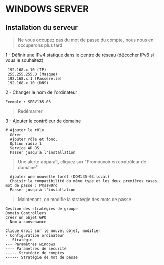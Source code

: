 # WINDOWS SERVER

## Installation du serveur

> Ne vous occupez pas du mot de passe du compte, nous nous en occuperons plus tard

1 - Définir une IPv4 statique dans le centre de réseau (décocher IPv6 si vous le souhaitez)
```
 192.168.x.10 (IP)
 255.255.255.0 (Masque)
 192.168.x.1 (Passerelle)
 192.168.x.10 (DNS)
```
2 - Changer le nom de l'ordinateur
```
Exemple : SERV135-03
```

> Redémarrer

3 - Ajouter le contrôleur de domaine
```
# Ajouter le rôle
  Gérer
  Ajouter rôle et fonc.
  Option radio 1
  Service AD DS
  Passer jusqu'à l'installation
```
> Une alerte apparaît, cliquez sur "Promouvoir en contrôleur de domaine"
```
  Ajouter une nouvelle forêt (DOM135-03.local)
  Choisir la compatibilité du même type et les deux premières cases, mot de passe : P@ssw0rd
  Passer jusqu'à l'installation
```

> Maintenant, on modifie la stratégie des mots de passe
```
Gestion des stratégies de groupe
Domain Controllers
Créer un objet GPO
  Nom à convenance

Clique droit sur le nouvel objet, modifier
- Configuration ordinateur
-- Stratégie
--- Paramètres windows
---- Paramètres de sécurité
----- Stratégie de comptes
------ Stratégie de mot de passe
```

